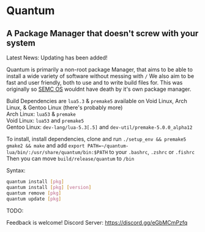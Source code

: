 # Quantum
## A Package Manager that doesn't screw with your system

Latest News: Updating has been added!

Quantum is primarily a non-root package Manager, that aims to be able to install a wide variety of software without messing with `/`
We also aim to be fast and user friendly, both to use and to write build files for. This was originally so [SEMC OS](https://github.com/semissioncontrol/semcOS) wouldnt have death by it's own package manager.<br>

Build Dependencies are `lua5.3` & `premake5` available on Void Linux, Arch Linux, & Gentoo Linux (there's probably more)<br>
Arch Linux: `lua53` & `premake`<br>
Void Linux: `lua53` and `premake5`<br>
Gentoo Linux: `dev-lang/lua-5.3[.5]` and `dev-util/premake-5.0.0_alpha12`<br>


To install, install dependencies, clone and run
`./setup_env && premake5 gmake2 && make` and add `export PATH=~/quantum-lua/bin/:/usr/share/quantum/bin:$PATH` to your `.bashrc`, `.zshrc` or `.fishrc`<br>
Then you can move `build/release/quantum` to `/bin`

Syntax:
```bash
quantum install [pkg]
quantum install [pkg] [version]
quantum remove [pkg]
quantum update [pkg]
```

TODO:

Feedback is welcome!
Discord Server: https://discord.gg/eGbMCmPzfq
